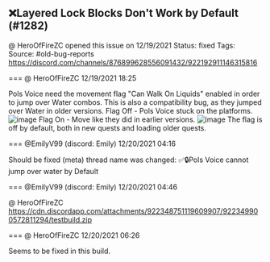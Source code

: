 ## ❌Layered Lock Blocks Don't Work by Default (#1282)
@ HeroOfFireZC opened this issue on 12/19/2021
Status: fixed
Tags: 
Source: #old-bug-reports https://discord.com/channels/876899628556091432/922192911146315816


=== @ HeroOfFireZC 12/19/2021 18:25

Pols Voice need the movement flag "Can Walk On Liquids" enabled in order to jump over Water combos. This is also a compatibility bug, as they jumped over Water in older versions.
Flag Off - Pols Voice stuck on the platforms.
![image](https://cdn.discordapp.com/attachments/922192911146315816/922193032051318805/zc_screen00001.png?ex=65e4c0b0&is=65d24bb0&hm=a4fa1ee4e55a41c2bc1dfe24ed7531218bf26169fd836c907e1b529b0565a42f&)
Flag On - Move like they did in earlier versions.
![image](https://cdn.discordapp.com/attachments/922192911146315816/922193099160162324/zc_screen00002.png?ex=65e4c0c0&is=65d24bc0&hm=b5b16ec7f30a15b7a4fc14f117f59fd034ab97dcae38d4400f959f8315dcbe1c&)
The flag is off by default, both in new quests and loading older quests.

=== @EmilyV99 (discord: Emily) 12/20/2021 04:16

Should be fixed
(meta) thread name was changed: ✅🔒Pols Voice cannot jump over water by Default

=== @EmilyV99 (discord: Emily) 12/20/2021 04:46

@ HeroOfFireZC https://cdn.discordapp.com/attachments/922348751119609907/922349900572811294/testbuild.zip

=== @ HeroOfFireZC 12/20/2021 06:26

Seems to be fixed in this build.
